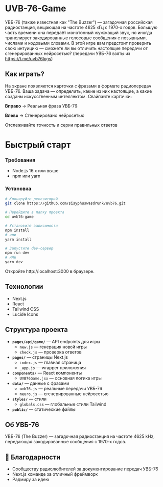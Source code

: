 
# UVB-76-Game

УВБ-76 (также известная как "The Buzzer") — загадочная российская радиостанция, вещающая на частоте 4625 кГц с 1970-х годов. Большую часть времени она передаёт монотонный жужжащий звук, но иногда транслирует закодированные голосовые сообщения с позывными, числами и кодовыми словами.
В этой игре вам предстоит проверить свою интуицию — сможете ли вы отличить настоящие передачи от сгенерированных нейросетью? (передачи УВБ-76 взяты из https://t.me/uvb76logs)

## Как играть?

На экране появляются карточки с фразами в формате радиопередач УВБ-76. Ваша задача — определить, какие из них настоящие, а какие созданы искусственным интеллектом.
Свайпайте карточки:

**Вправо** → Реальная фраза УВБ-76

**Влево** → Сгенерировано нейросетью

Отслеживайте точность и серии правильных ответов

# Быстрый старт

### Требования

- Node.js 16.x или выше
- npm или yarn

### Установка
```bash
# Клонируйте репозиторий
git clone https://github.com/sisyphuswasdrunk/uvb76.git

# Перейдите в папку проекта
cd uvb76-game

# Установите зависимости
npm install
# или
yarn install

# Запустите dev-сервер
npm run dev
# или
yarn dev
```

Откройте http://localhost:3000 в браузере.

## Технологии

- Next.js 
- React 
- Tailwind CSS
- Lucide Icons

## Структура проекта

- **`pages/api/game/`** — API endpoints для игры
  - `new.js` — генерация новой игры
  - `check.js` — проверка ответов
- **`pages/`** — страницы Next.js
  - `index.js` — главная страница
  - `_app.js` — wrapper приложения
- **`components/`** — React компоненты
  - `UVB76Game.jsx` — основная логика игры
- **`data/`** — данные с фразами
  - `uvb76.js` — реальные передачи УВБ-76
  - `neuro.js` — сгенерированные нейросетью
- **`styles/`** — стили
  - `globals.css` — глобальные стили Tailwind
- **`public/`** — статические файлы

## Об УВБ-76

УВБ-76 (The Buzzer) — загадочная радиостанция на частоте 4625 kHz, 
передающая закодированные сообщения с 1970-х годов.

## 🙏 Благодарности

- Сообществу радиолюбителей за документирование передач УВБ-76
- Next.js команде за отличный фреймворк
- Радмиру за идею